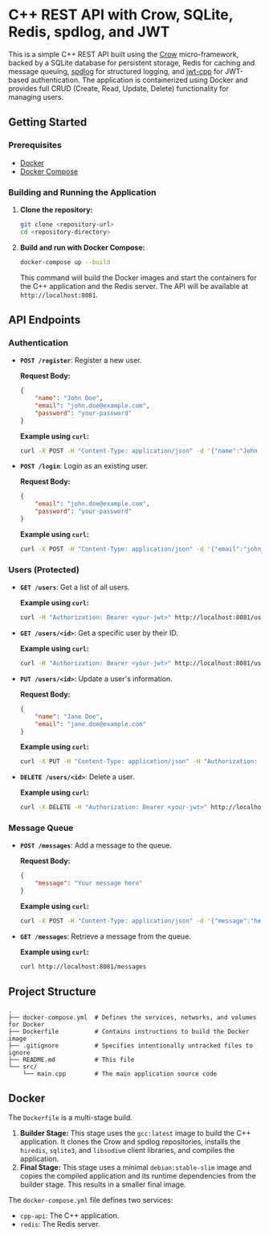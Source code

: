 # C++ REST API with Crow, SQLite, Redis, spdlog, and JWT

This is a simple C++ REST API built using the [Crow](https://github.com/CrowCpp/Crow) micro-framework, backed by a SQLite database for persistent storage, Redis for caching and message queuing, [spdlog](https://github.com/gabime/spdlog) for structured logging, and [jwt-cpp](https://github.com/Thalhammer/jwt-cpp) for JWT-based authentication. The application is containerized using Docker and provides full CRUD (Create, Read, Update, Delete) functionality for managing users.

## Getting Started

### Prerequisites

*   [Docker](https://docs.docker.com/get-docker/)
*   [Docker Compose](https://docs.docker.com/compose/install/)

### Building and Running the Application

1.  **Clone the repository:**

    ```bash
    git clone <repository-url>
    cd <repository-directory>
    ```

2.  **Build and run with Docker Compose:**

    ```bash
    docker-compose up --build
    ```

    This command will build the Docker images and start the containers for the C++ application and the Redis server. The API will be available at `http://localhost:8081`.

## API Endpoints

### Authentication

*   **`POST /register`**: Register a new user.

    **Request Body:**

    ```json
    {
        "name": "John Doe",
        "email": "john.doe@example.com",
        "password": "your-password"
    }
    ```

    **Example using `curl`:**

    ```bash
    curl -X POST -H "Content-Type: application/json" -d '{"name":"John Doe","email":"john.doe@example.com","password":"your-password"}' http://localhost:8081/register
    ```

*   **`POST /login`**: Login as an existing user.

    **Request Body:**

    ```json
    {
        "email": "john.doe@example.com",
        "password": "your-password"
    }
    ```

    **Example using `curl`:**

    ```bash
    curl -X POST -H "Content-Type: application/json" -d '{"email":"john.doe@example.com","password":"your-password"}' http://localhost:8081/login
    ```

### Users (Protected)

*   **`GET /users`**: Get a list of all users.

    **Example using `curl`:**

    ```bash
    curl -H "Authorization: Bearer <your-jwt>" http://localhost:8081/users
    ```

*   **`GET /users/<id>`**: Get a specific user by their ID.

    **Example using `curl`:**

    ```bash
    curl -H "Authorization: Bearer <your-jwt>" http://localhost:8081/users/1
    ```

*   **`PUT /users/<id>`**: Update a user's information.

    **Request Body:**

    ```json
    {
        "name": "Jane Doe",
        "email": "jane.doe@example.com"
    }
    ```

    **Example using `curl`:**

    ```bash
    curl -X PUT -H "Content-Type: application/json" -H "Authorization: Bearer <your-jwt>" -d '{"name":"Jane Doe","email":"jane.doe@example.com"}' http://localhost:8081/users/1
    ```

*   **`DELETE /users/<id>`**: Delete a user.

    **Example using `curl`:**

    ```bash
    curl -X DELETE -H "Authorization: Bearer <your-jwt>" http://localhost:8081/users/1
    ```

### Message Queue

*   **`POST /messages`**: Add a message to the queue.

    **Request Body:**

    ```json
    {
        "message": "Your message here"
    }
    ```

    **Example using `curl`:**

    ```bash
    curl -X POST -H "Content-Type: application/json" -d '{"message":"hello world"}' http://localhost:8081/messages
    ```

*   **`GET /messages`**: Retrieve a message from the queue.

    **Example using `curl`:**

    ```bash
    curl http://localhost:8081/messages
    ```

## Project Structure

```
.
├── docker-compose.yml  # Defines the services, networks, and volumes for Docker
├── Dockerfile          # Contains instructions to build the Docker image
├── .gitignore          # Specifies intentionally untracked files to ignore
├── README.md           # This file
└── src/
    └── main.cpp        # The main application source code
```

## Docker

The `Dockerfile` is a multi-stage build.

1.  **Builder Stage:** This stage uses the `gcc:latest` image to build the C++ application. It clones the Crow and spdlog repositories, installs the `hiredis`, `sqlite3`, and `libsodium` client libraries, and compiles the application.
2.  **Final Stage:** This stage uses a minimal `debian:stable-slim` image and copies the compiled application and its runtime dependencies from the builder stage. This results in a smaller final image.

The `docker-compose.yml` file defines two services:
*   `cpp-api`: The C++ application.
*   `redis`: The Redis server.
